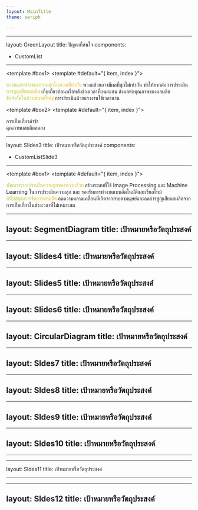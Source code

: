 ```yaml
---
layout: MainTitle
theme: seriph

---
```



---
layout: GreenLayout
title: ปัญหาที่สนใจ
components:
  - CustomList
---

<template #box1>
<CustomList :items="[{}, {}, {}]">
  <template #default="{ item, index }">
    <div v-if="index === 0">
      <strong style="background: linear-gradient(90deg, #c4e17f, #f7d26d); -webkit-background-clip: text; -webkit-text-fill-color: transparent;">
        ความแตกต่างของความสุกในพวงเดียวกัน
      </strong> 
      พวงกล้วยอาจมีผลที่สุกไม่เท่ากัน ทำให้ยากต่อการประเมิน
    </div>
    <div v-else-if="index === 1">
      <strong style="background: linear-gradient(90deg, #c4e17f, #f7d26d); -webkit-background-clip: text; -webkit-text-fill-color: transparent;">
        การสูญเสียผลผลิต
      </strong> 
      เก็บเกี่ยวก่อนหรือหลังช่วงเวลาที่เหมาะสม ส่งผลต่อคุณภาพของผลผลิต
    </div>
    <div v-else>
      <strong style="background: linear-gradient(90deg, #c4e17f, #f7d26d); -webkit-background-clip: text; -webkit-text-fill-color: transparent;">
        ข้อจำกัดในสวนขนาดใหญ่
      </strong> 
      การประเมินด้วยแรงงานใช้เวลานาน
    </div>
  </template>
</CustomList>
</template>

<template #box2>
<CustomList :items="[{}, {}]">
  <template #default="{ item, index }">
    <div v-if="index === 0">
      การเก็บเกี่ยวล่าช้า
    </div>
    <div v-else-if="index === 1">
      คุณภาพผลผลิตลดลง
    </div>
  </template>
</CustomList>
</template>


---
layout: Slides3
title: เป้าหมายหรือวัตถุประสงค์
components:
  - CustomListSlide3
---

<template #box1>
<CustomListSlide3 :items="[{}, {}]">
  <template #default="{ item, index }">
    <div v-if="index === 0">
      <strong style="background: linear-gradient(90deg, #c4e17f, #f7d26d); -webkit-background-clip: text; -webkit-text-fill-color: transparent;">
        พัฒนาระบบประเมินความสุกของพวงกล้วย
      </strong> 
      สร้างระบบที่ใช้ Image Processing และ Machine Learning ในการประเมินความสุก และ รองรับการทำงานแบบอัตโนมัติและเรียลไทม์
    </div>
    <div v-else-if="index === 1">
      <strong style="background: linear-gradient(90deg, #c4e17f, #f7d26d); -webkit-background-clip: text; -webkit-text-fill-color: transparent;">
        สนับสนุนการจัดการผลผลิต
      </strong> 
      ลดความคลาดเคลื่อนที่เกิดจากสายตามนุษย์และลดการสูญเสียผลผลิตจากการเก็บเกี่ยวในช่วงเวลาที่ไม่เหมาะสม
    </div>
  </template>
</CustomListSlide3>
</template>

---
layout: SegmentDiagram
title: เป้าหมายหรือวัตถุประสงค์
---

---
layout: Slides4
title: เป้าหมายหรือวัตถุประสงค์
---
---
layout: Slides5
title: เป้าหมายหรือวัตถุประสงค์
---
---
layout: Slides6
title: เป้าหมายหรือวัตถุประสงค์
---
---
layout: CircularDiagram
title: เป้าหมายหรือวัตถุประสงค์
---
---
layout: Sldes7
title: เป้าหมายหรือวัตถุประสงค์
---
---
layout: Sldes8
title: เป้าหมายหรือวัตถุประสงค์
---
---
layout: Sldes9
title: เป้าหมายหรือวัตถุประสงค์
---
---
layout: Sldes10
title: เป้าหมายหรือวัตถุประสงค์
---------

---
---
layout: Sldes11
title: เป้าหมายหรือวัตถุประสงค์

---
---
layout: Sldes12
title: เป้าหมายหรือวัตถุประสงค์
---------

